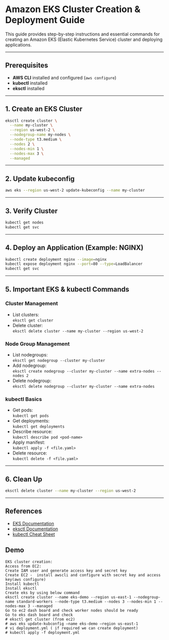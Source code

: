 # Amazon EKS Cluster Creation & Deployment Guide

This guide provides step-by-step instructions and essential commands for creating an Amazon EKS (Elastic Kubernetes Service) cluster and deploying applications.

---

## Prerequisites

- **AWS CLI** installed and configured (`aws configure`)
- **kubectl** installed
- **eksctl** installed

---

## 1. Create an EKS Cluster

```bash
eksctl create cluster \
  --name my-cluster \
  --region us-west-2 \
  --nodegroup-name my-nodes \
  --node-type t3.medium \
  --nodes 2 \
  --nodes-min 1 \
  --nodes-max 3 \
  --managed
```

---

## 2. Update kubeconfig

```bash
aws eks --region us-west-2 update-kubeconfig --name my-cluster
```

---

## 3. Verify Cluster

```bash
kubectl get nodes
kubectl get svc
```

---

## 4. Deploy an Application (Example: NGINX)

```bash
kubectl create deployment nginx --image=nginx
kubectl expose deployment nginx --port=80 --type=LoadBalancer
kubectl get svc
```

---

## 5. Important EKS & kubectl Commands

### Cluster Management

- List clusters:  
  `eksctl get cluster`
- Delete cluster:  
  `eksctl delete cluster --name my-cluster --region us-west-2`

### Node Group Management

- List nodegroups:  
  `eksctl get nodegroup --cluster my-cluster`
- Add nodegroup:  
  `eksctl create nodegroup --cluster my-cluster --name extra-nodes --nodes 2`
- Delete nodegroup:  
  `eksctl delete nodegroup --cluster my-cluster --name extra-nodes`

### kubectl Basics

- Get pods:  
  `kubectl get pods`
- Get deployments:  
  `kubectl get deployments`
- Describe resource:  
  `kubectl describe pod <pod-name>`
- Apply manifest:  
  `kubectl apply -f <file.yaml>`
- Delete resource:  
  `kubectl delete -f <file.yaml>`

---

## 6. Clean Up

```bash
eksctl delete cluster --name my-cluster --region us-west-2
```

---

## References

- [EKS Documentation](https://docs.aws.amazon.com/eks/latest/userguide/getting-started.html)
- [eksctl Documentation](https://eksctl.io/)
- [kubectl Cheat Sheet](https://kubernetes.io/docs/reference/kubectl/cheatsheet/)

## Demo
```
EKS cluster creation:
Access from EC2:
Create IAM user and generate access key and secret key
Create EC2 -  install awscli and configure with secret key and access key(aws configure)
Install kubectl
Install eksctl
Create eks by using below command
eksctl create cluster --name eks-demo --region us-east-1 --nodegroup-name standard-workers --node-type t3.medium --nodes 3 --nodes-min 1 --nodes-max 3 --managed
Go to ec2 dash board and check worker nodes should be ready
Go to eks dash board and check
# eksctl get cluster (from ec2)
# aws eks update-kubconfig –name eks-demo –region us-east-1
# vi deployment.yml ( if required we can create deployment)
# kubectl apply -f deployment.yml
```
